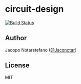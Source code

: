 # circuit-design #

[![Build Status](https://travis-ci.org/jacquerie/circuit-design.svg?branch=master)](https://travis-ci.org/jacquerie/circuit-design)

## Author ##

Jacopo Notarstefano ([@Jaconotar](https://twitter.com/Jaconotar))

## License ##

MIT

